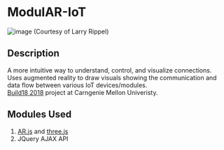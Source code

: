 # ModulAR-IoT

![image](https://github.com/EdwardLu2018/modulAR-iot/blob/master/images/pic.jpg)
(Courtesy of Larry Rippel)

## Description

A more intuitive way to understand, control, and visualize connections. Uses augmented reality to draw visuals showing the communication and data flow between various IoT devices/modules.<br>
[Build18 2018](http://www.build18.org/garage/project/485/) project at Carngenie Mellon Univeristy.

## Modules Used
1. [AR.js](https://github.com/jeromeetienne/AR.js) and [three.js](https://threejs.org/)
2. JQuery AJAX API
